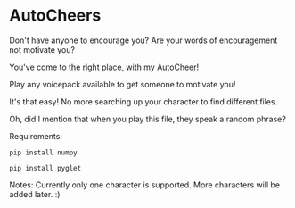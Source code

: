 # AutoCheers

Don't have anyone to encourage you?
Are your words of encouragement not motivate you?

You've come to the right place, with my AutoCheer!

Play any voicepack available to get someone to motivate you!

It's that easy! No more searching up your character to find different files.

Oh, did I mention that when you play this file, they speak a random phrase?

Requirements:

  `pip install numpy`
  
  `pip install pyglet`

Notes: Currently only one character is supported. More characters will be added later. :)

